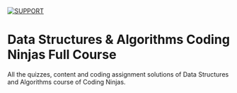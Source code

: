 [![SUPPORT](https://user-images.githubusercontent.com/82281356/150489925-f6a199b8-09aa-4ab0-8814-c13afbe874b3.jpg)](https://ko-fi.com/harshsiddhapura)


# Data Structures & Algorithms Coding Ninjas Full Course
All the quizzes, content and coding assignment solutions of Data Structures and Algorithms course of Coding Ninjas.
